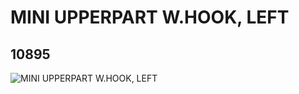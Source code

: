 # MINI UPPERPART W.HOOK, LEFT
## 10895
![MINI UPPERPART W.HOOK, LEFT](https://lc-www-live-s.legocdn.com/media/bricks/5/2/6008281.jpg)